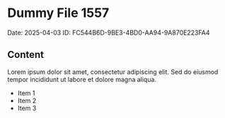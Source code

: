 # Dummy File 1557

Date: 2025-04-03
ID: FC544B6D-9BE3-4BD0-AA94-9A870E223FA4

## Content

Lorem ipsum dolor sit amet, consectetur adipiscing elit.
Sed do eiusmod tempor incididunt ut labore et dolore magna aliqua.

* Item 1
* Item 2
* Item 3
